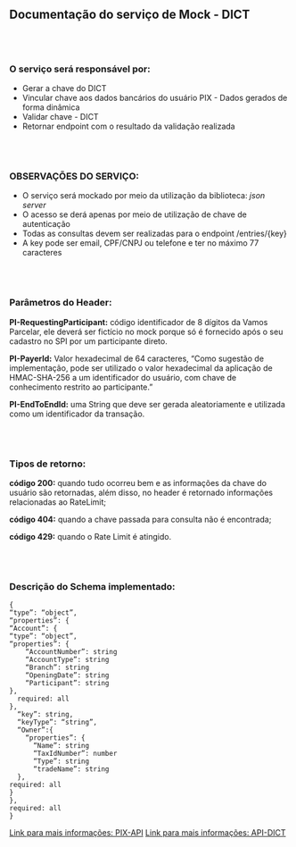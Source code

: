 ## Documentação do serviço de Mock - DICT
<br/>
<br/>

### O serviço será responsável por:

- Gerar a chave do DICT 
- Vincular chave aos dados bancários do usuário PIX - Dados gerados de forma dinâmica
- Validar chave - DICT
- Retornar endpoint com o resultado da validação realizada

<br/>
<br/>

### OBSERVAÇÕES DO SERVIÇO:

- O serviço será mockado por meio da utilização da biblioteca: *json server* 
- O acesso se derá apenas por meio de utilização de  chave de autenticação 
- Todas as consultas devem ser realizadas para o endpoint /entries/{key}
- A key pode ser email, CPF/CNPJ ou telefone e ter no máximo 77 caracteres 

<br/>
<br/>

### Parâmetros do Header:

**PI-RequestingParticipant:** código identificador de 8 dígitos da Vamos Parcelar, ele deverá ser fictício no mock porque só é fornecido após o seu cadastro no SPI por um participante direto.

**PI-PayerId:** Valor hexadecimal de 64 caracteres, “Como sugestão de implementação, pode ser utilizado o valor hexadecimal da aplicação de HMAC-SHA-256 a um identificador do usuário, com chave de conhecimento restrito ao participante.”

**PI-EndToEndId:** uma String que deve ser gerada aleatoriamente e utilizada como um identificador da transação.

<br/>
<br/>

### Tipos de retorno:

**código 200:** quando tudo ocorreu bem e as informações da chave do usuário são retornadas, além disso, no header é retornado informações relacionadas ao RateLimit;

**código 404:** quando a chave passada para consulta não é encontrada;

**código 429:** quando o Rate Limit é atingido.

<br/>
<br/>

### Descrição do Schema implementado:

```
{
“type”: “object”,
“properties”: {
“Account”: {
“type”: “object”,
“properties”: {
    “AccountNumber”: string
    “AccountType”: string
    “Branch”: string
    “OpeningDate”: string
    “Participant”: string
},
  required: all
},
  “key”: string,
  “keyType”: “string”,
  “Owner”:{
    “properties”: {
      “Name”: string
      “TaxIdNumber”: number
      “Type”: string
      “tradeName”: string
  },
required: all
}
},
required: all
}
```

[Link para mais informações: PIX-API](https://github.com/lift-learning/pix-api)
[Link para mais informações: API-DICT](https://www.bcb.gov.br/content/estabilidadefinanceira/pix/API_do_DICT-v1.0.html#operation/getEntry)
